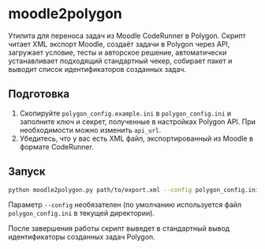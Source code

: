 # moodle2polygon

Утилита для переноса задач из Moodle CodeRunner в Polygon. Скрипт читает XML
экспорт Moodle, создаёт задачи в Polygon через API, загружает условие, тесты и
авторское решение, автоматически устанавливает подходящий стандартный чекер, собирает
пакет и выводит список идентификаторов созданных задач.

## Подготовка

1. Скопируйте `polygon_config.example.ini` в `polygon_config.ini` и заполните
   ключ и секрет, полученные в настройках Polygon API. При необходимости можно
   изменить `api_url`.
2. Убедитесь, что у вас есть XML файл, экспортированный из Moodle в формате
   CodeRunner.

## Запуск

```bash
python moodle2polygon.py path/to/export.xml --config polygon_config.ini
```

Параметр `--config` необязателен (по умолчанию используется файл
`polygon_config.ini` в текущей директории).

После завершения работы скрипт выведет в стандартный вывод идентификаторы
созданных задач Polygon.
